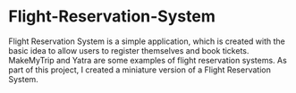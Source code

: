 # Flight-Reservation-System
Flight Reservation System is a simple application, which is created with the basic idea to allow users to register themselves and book tickets. MakeMyTrip and Yatra are some examples of flight reservation systems. As part of this project, I created a miniature version of a Flight Reservation System.
